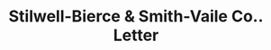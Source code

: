 ---
doi: 10.7916/D8V4265N
date_other: '1896'
date_other_textual: '1896'
form: correspondence
genre:
- Letters (correspondence)
name:
- Stilwell-Bierce & Smith-Vaile Co.
object_in_context_url: https://biggert.cul.columbia.edu/items/view/ave_biggert_00253
subject_hierarchical_geographic:
- Chicago, Illinois, United States
subject_name:
- Stilwell-Bierce & Smith-Vaile Co.
title: Stilwell-Bierce & Smith-Vaile Co.. Letter
sort_title: Stilwell-Bierce & Smith-Vaile Co.. Letter
call_number: ave_biggert_00253
coordinates:
- 41.83694444444445,-87.68472222222222
pid: ave_biggert_00253
identifiers: ave_biggert_00253
permalink: /biggert/ave_biggert_00253/
layout: iiif-image-page
---
